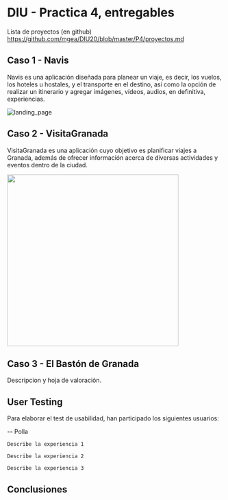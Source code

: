 # DIU - Practica 4, entregables

Lista de proyectos (en github) https://github.com/mgea/DIU20/blob/master/P4/proyectos.md


## Caso 1 - Navis

Navis es una aplicación diseñada para planear un viaje, es decir, los vuelos, los hoteles u hostales, y el transporte en el destino, así como la opción de realizar un itinerario y agregar imágenes, vídeos, audios, en definitiva, experiencias.    

![landing_page](https://user-images.githubusercontent.com/75760642/120108140-28c7b880-c164-11eb-9849-60fb3a112ef2.png)


## Caso 2 - VisitaGranada

VisitaGranada es una aplicación cuyo objetivo es planificar viajes a Granada, además de ofrecer información acerca de diversas actividades y eventos dentro de la ciudad.

<img src="https://user-images.githubusercontent.com/75760642/120108875-53ffd700-c167-11eb-8ead-a7b955d8688d.png" width="400">


## Caso 3 - El Bastón de Granada

Descripcion y hoja de valoración.   

## User Testing

Para elaborar el test de usabilidad, han participado los siguientes usuarios:

-- Polla


	Describe la experiencia 1

	Describe la experiencia 2

	Describe la experiencia 3


## Conclusiones
